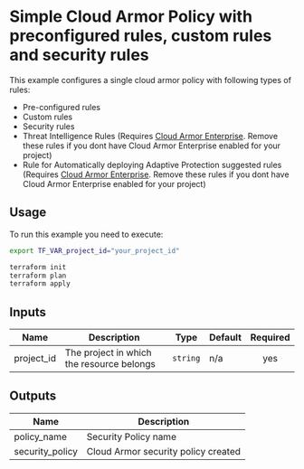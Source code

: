 # Simple Cloud Armor Policy with preconfigured rules, custom rules and security rules

This example configures a single cloud armor policy with following types of rules:
- Pre-configured rules
- Custom rules
- Security rules
- Threat Intelligence Rules (Requires [Cloud Armor Enterprise](https://cloud.google.com/armor/docs/armor-enterprise-overview). Remove these rules if you dont have Cloud Armor Enterprise enabled for your project)
- Rule for Automatically deploying Adaptive Protection suggested rules (Requires [Cloud Armor Enterprise](https://cloud.google.com/armor/docs/armor-enterprise-overview). Remove these rules if you dont have Cloud Armor Enterprise enabled for your project)

## Usage

To run this example you need to execute:

```bash
export TF_VAR_project_id="your_project_id"
```

```bash
terraform init
terraform plan
terraform apply
```

<!-- BEGINNING OF PRE-COMMIT-TERRAFORM DOCS HOOK -->
## Inputs

| Name | Description | Type | Default | Required |
|------|-------------|------|---------|:--------:|
| project\_id | The project in which the resource belongs | `string` | n/a | yes |

## Outputs

| Name | Description |
|------|-------------|
| policy\_name | Security Policy name |
| security\_policy | Cloud Armor security policy created |

<!-- END OF PRE-COMMIT-TERRAFORM DOCS HOOK -->
